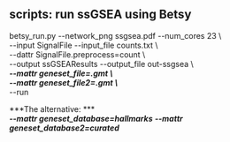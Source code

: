 ## scripts: run ssGSEA using Betsy  
betsy_run.py --network_png ssgsea.pdf --num_cores 23 \\  
--input SignalFile --input_file counts.txt \\  
--dattr SignalFile.preprocess=count \\  
--output ssGSEAResults --output_file out-ssgsea \\  
***--mattr geneset_file=.gmt \\***   
***--mattr geneset_file2=.gmt \\***  
--run

***The alternative: ***  
***--mattr geneset_database=hallmarks***
***--mattr geneset_database2=curated***
